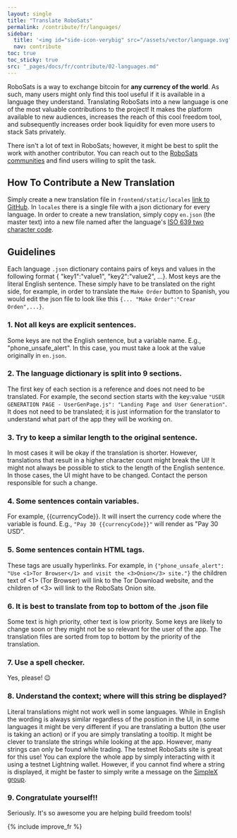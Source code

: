 ```yaml
---
layout: single
title: "Translate RoboSats"
permalink: /contribute/fr/languages/
sidebar:
  title: '<img id="side-icon-verybig" src="/assets/vector/language.svg"/>Translation'
  nav: contribute
toc: true
toc_sticky: true
src: "_pages/docs/fr/contribute/02-languages.md"
---
```



RoboSats is a way to exchange bitcoin for **any currency of the world**. As such, many users might only find this tool useful if it is available in a language they understand. Translating RoboSats into a new language is one of the most valuable contributions to the project! It makes the platform available to new audiences, increases the reach of this cool freedom tool, and subsequently increases order book liquidity for even more users to stack Sats privately.

There isn't a lot of text in RoboSats; however, it might be best to split the work with another contributor. You can reach out to the [RoboSats communities](https://learn.robosats.org/contribute/code/#communication-channels) and find users willing to split the task.

## How To Contribute a New Translation

Simply create a new translation file in `frontend/static/locales` [link to GitHub](https://github.com/RoboSats/robosats/tree/main/frontend/static/locales). In `locales` there is a single file with a json dictionary for every language. In order to create a new translation, simply copy `en.json` (the master text) into a new file named after the language's [ISO 639 two character code](https://www.loc.gov/standards/iso639-2/php/English_list.php).

## Guidelines

Each language `.json` dictionary contains pairs of keys and values in the following format { "key1":"value1", "key2":"value2", ...}. Most keys are the literal English sentence. These simply have to be translated on the right side, for example, in order to translate the `Make Order` button to Spanish, you would edit the json file to look like this `{... "Make Order":"Crear Orden",...}`.

### 1. **Not all keys are explicit sentences.**
Some keys are not the English sentence, but a variable name. E.g., "phone_unsafe_alert". In this case, you must take a look at the value originally in `en.json`.

### 2. **The language dictionary is split into 9 sections.**
The first key of each section is a reference and does not need to be translated. For example, the second section starts with the key:value `"USER GENERATION PAGE - UserGenPage.js": "Landing Page and User Generation"`. It does not need to be translated; it is just information for the translator to understand what part of the app they will be working on.

### 3. **Try to keep a similar length to the original sentence.**
In most cases it will be okay if the translation is shorter. However, translations that result in a higher character count might break the UI! It might not always be possible to stick to the length of the English sentence. In those cases, the UI might have to be changed. Contact the person responsible for such a change.

### 4. **Some sentences contain variables.**
For example, {{currencyCode}}. It will insert the currency code where the variable is found. E.g., `"Pay 30 {{currencyCode}}"` will render as "Pay 30 USD".

### 5. **Some sentences contain HTML tags.**
These tags are usually hyperlinks. For example, in `{"phone_unsafe_alert": "Use <1>Tor Browser</1> and visit the <3>Onion</3> site."}` the children text of <1> (Tor Browser) will link to the Tor Download website, and the children of <3> will link to the RoboSats Onion site.

### 6. **It is best to translate from top to bottom of the .json file**
Some text is high priority, other text is low priority. Some keys are likely to change soon or they might not be so relevant for the user of the app. The translation files are sorted from top to bottom by the priority of the translation.

### 7. **Use a spell checker.**
Yes, please! 😉

### 8. **Understand the context; where will this string be displayed?**
Literal translations might not work well in some languages. While in English the wording is always similar regardless of the position in the UI, in some languages it might be very different if you are translating a button (the user is taking an action) or if you are simply translating a tooltip. It might be clever to translate the strings while looking at the app. However, many strings can only be found while trading. The testnet RoboSats site is great for this use! You can explore the whole app by simply interacting with it using a testnet Lightning wallet. However, if you cannot find where a string is displayed, it might be faster to simply write a message on the [SimpleX group](https://simplex.chat/contact#/?v=1-2&smp=smp%3A%2F%2F0YuTwO05YJWS8rkjn9eLJDjQhFKvIYd8d4xG8X1blIU%3D%40smp8.simplex.im%2FyEX_vdhWew_FkovCQC3mRYRWZB1j_cBq%23%2F%3Fv%3D1-2%26dh%3DMCowBQYDK2VuAyEAnrf9Jw3Ajdp4EQw71kqA64VgsIIzw8YNn68WjF09jFY%253D%26srv%3Dbeccx4yfxxbvyhqypaavemqurytl6hozr47wfc7uuecacjqdvwpw2xid.onion&data=%7B%22type%22%3A%22group%22%2C%22groupLinkId%22%3A%22hWnMVPnJl-KT3-virDk0JA%3D%3D%22%7D).

### 9. **Congratulate yourself!!**
Seriously. It's so awesome you are helping build freedom tools!

{% include improve_fr %}
